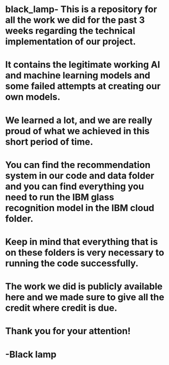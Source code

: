 # black_lamp- This is a repository for all the work we did for the past 3 weeks regarding the technical implementation of our project.

# It contains the legitimate working AI and machine learning models and some failed attempts at creating our own models. 

# We learned a lot, and we are really proud of what we achieved in this short period of time. 

# You can find the recommendation system in our code and data folder and you can find everything you need to run the IBM glass recognition model in the IBM cloud folder.  

# Keep in mind that everything that is on these folders is very necessary to running the code successfully. 

# The work we did is publicly available here and we made sure to give all the credit where credit is due.

# Thank you for your attention!

# -Black lamp
